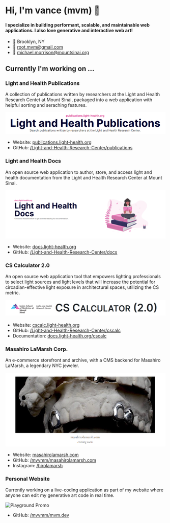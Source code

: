 # Hi, I'm vance (mvm) 👋

#### I specialize in building performant, scalable, and maintainable web applications. I also love generative and interactive web art!

- 📍 Brooklyn, NY
- 📧 [root.mvm@gmail.com](mailto:root.mvm@gmail.com)
- 📧 [michael.morrison@mountsinai.org](mailto:michael.morrison@mountsinai.org)

## Currently I'm working on ...

### Light and Health Publications

A collection of publications written by researchers at the Light and Health Research Centet at Mount Sinai, packaged into a web application with helpful sorting and seraching features.

![Light and Health Publications Promo](img/publications-promo.png)

- Website: [publications.light-health.org](https://publications.light-health.org/)
- GitHub: [/Light-and-Health-Research-Center/publications](https://github.com/Light-and-Health-Research-Center/publications)

### Light and Health Docs

An open source web application to author, store, and access light and health documentation from the Light and Health Research Center at Mount Sinai.

![Light and Health Docs Promo](img/docs-promo.png)

- Website: [docs.light-health.org](https://docs.light-health.org/)
- GitHub: [/Light-and-Health-Research-Center/docs](https://github.com/Light-and-Health-Research-Center/docs)

### CS Calculator 2.0

An open source web application tool that empowers lighting professionals to select light sources and light levels that will increase the potential for circadian-effective light exposure in architectural spaces, utilizing the CS metric. 

![CS Calculator 2.0 Promo](img/cs-calc-promo.png)

- Website: [cscalc.light-health.org](https://cscalc.light-health.org)
- GitHub: [/Light-and-Health-Research-Center/cscalc](https://github.com/Light-and-Health-Research-Center/cscalc)
- Documentation: [docs.light-health.org/cscalc](https://docs.light-health.org/cscalc)

### Masahiro LaMarsh Corp.

An e-commerce storefront and archive, with a CMS backend for Masahiro LaMarsh, a legendary NYC jeweler.

![Masahiro LaMarsh Promo](img/hiro-promo.png)

- Website: [masahirolamarsh.com](https://www.masahirolamarsh.com/)
- GitHub: [/mvvmm/masahirolamarsh.com](https://github.com/mvvmm/masahirolamarsh.com)
- Instagram: [/hirolamarsh](https://www.instagram.com/hirolamarsh)

### Personal Website

Currently working on a live-coding application as part of my website where anyone can edit my generative art code in real time.

![Playground Promo](img/playground-promo.gif)

- GitHub: [/mvvmm/mvm.dev](https://github.com/mvvmm/mvm.dev)

